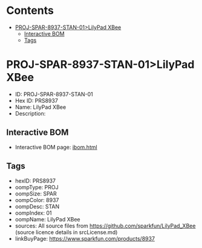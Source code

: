 



Contents
========

* [PROJ-SPAR-8937-STAN-01>LilyPad XBee](#proj-spar-8937-stan-01lilypad-xbee)
	* [Interactive BOM](#interactive-bom)
	* [Tags](#tags)

# PROJ-SPAR-8937-STAN-01>LilyPad XBee

- ID: PROJ-SPAR-8937-STAN-01
- Hex ID: PRS8937
- Name: LilyPad XBee
- Description: 

## Interactive BOM

- Interactive BOM page: [ibom.html](kicad/bom/ibom.html)

## Tags

- hexID: PRS8937
- oompType: PROJ
- oompSize: SPAR
- oompColor: 8937
- oompDesc: STAN
- oompIndex: 01
- oompName: LilyPad XBee
- sources: All source files from https://github.com/sparkfun/LilyPad_XBee (source licence details in srcLicense.md)
- linkBuyPage: https://www.sparkfun.com/products/8937
